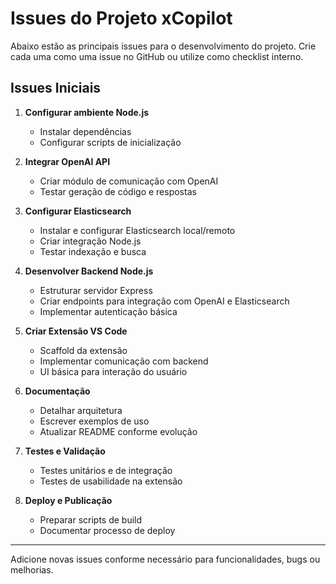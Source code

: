 # Issues do Projeto xCopilot

Abaixo estão as principais issues para o desenvolvimento do projeto. Crie cada uma como uma issue no GitHub ou utilize como checklist interno.

## Issues Iniciais

1. **Configurar ambiente Node.js**
   - Instalar dependências
   - Configurar scripts de inicialização

2. **Integrar OpenAI API**
   - Criar módulo de comunicação com OpenAI
   - Testar geração de código e respostas

3. **Configurar Elasticsearch**
   - Instalar e configurar Elasticsearch local/remoto
   - Criar integração Node.js
   - Testar indexação e busca

4. **Desenvolver Backend Node.js**
   - Estruturar servidor Express
   - Criar endpoints para integração com OpenAI e Elasticsearch
   - Implementar autenticação básica

5. **Criar Extensão VS Code**
   - Scaffold da extensão
   - Implementar comunicação com backend
   - UI básica para interação do usuário

6. **Documentação**
   - Detalhar arquitetura
   - Escrever exemplos de uso
   - Atualizar README conforme evolução

7. **Testes e Validação**
   - Testes unitários e de integração
   - Testes de usabilidade na extensão

8. **Deploy e Publicação**
   - Preparar scripts de build
   - Documentar processo de deploy

---
Adicione novas issues conforme necessário para funcionalidades, bugs ou melhorias.
